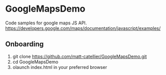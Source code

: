 # GoogleMapsDemo
Code samples for google maps JS API. https://developers.google.com/maps/documentation/javascript/examples/

## Onboarding
1. git clone https://github.com/matt-catellier/GoogleMapsDemo.git
2. cd  GoogleMapsDemo
3. olaunch index.html in your preferred browser


